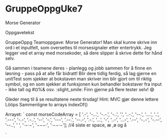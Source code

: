 # GruppeOppgUke7
Morse Generator


Oppgavetekst

GruppeOppg
Teamoppgave: Morse Generator!
Man skal kunne skrive inn ord i et inputfelt, som oversettes til morsesignaler etter entertrykk.
Jeg legger ved et array med morsekoder, så dere slipper å skrive dette for hånd selv.

Gå sammen i teamene deres - planlegg og jobb sammen for å finne en løsning - pass på at alle får bidratt!
Blir dere tidlig ferdig, så lag gjerne en unitTest som sjekker at bokstaven man skriver inn blir gjort om til riktig symbol, 
og en som sjekker at funksjonen kun behandler bokstaver fra input - ikke tall og #¤%& osv. :slight_smile:
 Finn gjerne på flere tester selv! :smile:

Gleder meg til å se resultatene neste tirsdag!
Hint:
MVC gjør denne lettere
Lööps
Sammenligne to arrays
indexOf()


Arrayet:
´
    const morseCodeArray =  [ '.-', '-...', '-.-.', '-..', '.', '..-.', '--.', '....',
    '..', '.---', '-.-', '.-..', '--', '-.', '---', '.--.',
    '--.-', '.-.', '...', '-', '..-', '...-', '.--', '-..-',
    '-.--', '--..', ' ', '·−·−', '−−−·', '·−−·−']; //4 siste er space, æ ,ø og å

´
